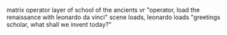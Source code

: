 matrix operator layer of school of the ancients vr
"operator, load the renaissance with leonardo da vinci"
scene loads, leonardo loads
"greetings scholar, what shall we invent today?" 


